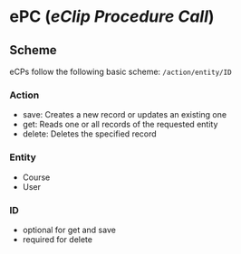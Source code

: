 # ePC (*eClip Procedure Call*)

## Scheme
eCPs follow the following basic scheme:
`/action/entity/ID`

### Action
- save: Creates a new record or updates an existing one
- get: Reads one or all records of the requested entity
- delete: Deletes the specified record

### Entity
- Course
- User

### ID
- optional for get and save
- required for delete
